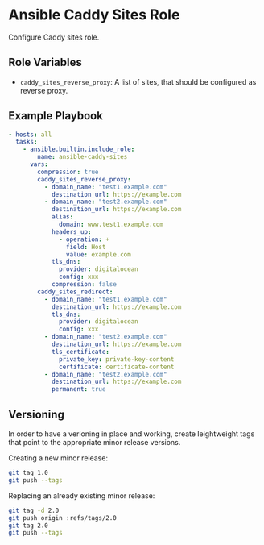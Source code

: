 Ansible Caddy Sites Role
========================

Configure Caddy sites role.

## Role Variables

- `caddy_sites_reverse_proxy`: A list of sites, that should be configured as reverse proxy.

## Example Playbook

```yaml
- hosts: all
  tasks:
    - ansible.builtin.include_role:
        name: ansible-caddy-sites
      vars:
        compression: true
        caddy_sites_reverse_proxy:
          - domain_name: "test1.example.com"
            destination_url: https://example.com
          - domain_name: "test2.example.com"
            destination_url: https://example.com
            alias:
              domain: www.test1.example.com
            headers_up:
              - operation: +
                field: Host
                value: example.com
            tls_dns:
              provider: digitalocean
              config: xxx
            compression: false
        caddy_sites_redirect:
          - domain_name: "test1.example.com"
            destination_url: https://example.com
            tls_dns:
              provider: digitalocean
              config: xxx
          - domain_name: "test2.example.com"
            destination_url: https://example.com
            tls_certificate:
              private_key: private-key-content
              certificate: certificate-content
          - domain_name: "test2.example.com"
            destination_url: https://example.com
            permanent: true
```


## Versioning

In order to have a verioning in place and working, create leightweight tags that point to the appropriate minor release versions.

Creating a new minor release:

```bash
git tag 1.0
git push --tags
```

Replacing an already existing minor release:

```bash
git tag -d 2.0
git push origin :refs/tags/2.0
git tag 2.0
git push --tags
```
